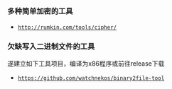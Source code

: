 ### 多种简单加密的工具

+ [`http://rumkin.com/tools/cipher/`](http://rumkin.com/tools/cipher/)

### 欠缺写入二进制文件的工具

遂建立如下工具项目，编译为x86程序或前往release下载

+ [`https://github.com/watchnekos/binary2file-tool`](https://github.com/watchnekos/binary2file-tool)
